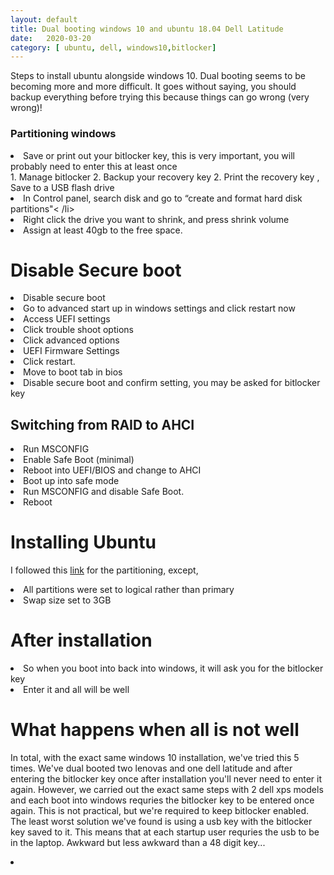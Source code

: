 ```yaml
---
layout: default
title: Dual booting windows 10 and ubuntu 18.04 Dell Latitude
date:   2020-03-20 
category: [ ubuntu, dell, windows10,bitlocker]
---
```




   <p>
    Steps to install ubuntu alongside windows 10. Dual booting seems to be becoming more and more difficult. It goes without saying, you should backup everything before trying this because things can go wrong (very wrong)!  
    </p>
     
<h3> Partitioning windows </h3>
    <li> Save or print out your bitlocker key, this is very important, you will probably need to enter this at least once</li>
   1. Manage bitlocker
   2. Backup your recovery key   
   2. Print the recovery key , Save to a USB flash drive
   
   <li> In Control panel, search disk and go to “create and format hard disk partitions"< /li>
   <li> Right click the drive you want to shrink, and press shrink volume</li>
   <li> Assign at least 40gb to the free space.</li>

# Disable Secure boot

 <li> Disable secure boot  </li>
 <li> Go to advanced start up in windows settings and click restart now </li>
 <li> Access UEFI settings </li>
 <li> Click trouble shoot options </li>
 <li> Click advanced options </li>
 <li> UEFI Firmware Settings </li>
 <li> Click restart. </li>
 <li> Move to boot tab in bios </li>
 <li> Disable secure boot and confirm setting, you may be asked for bitlocker key </li>
     
    
## Switching from RAID to AHCI
 <li> Run MSCONFIG </li>
 <li>  Enable Safe Boot (minimal) </li>
 <li>  Reboot into UEFI/BIOS and change to AHCI </li>
 <li>  Boot up into safe mode </li>
 <li>  Run MSCONFIG and disable Safe Boot. </li>
 <li>  Reboot </li>


# Installing Ubuntu
I followed this [link](https://itsfoss.com/install-ubuntu-1404-dual-boot-mode-windows-8-81-uefi/) for the partitioning, except,
<li> All partitions were set to logical rather than primary</li>
<li> Swap size set to 3GB</li>

# After installation 
  <li> So when you boot into back into windows, it will ask you for the bitlocker key </li>
  <li> Enter it and all will be well</li>
  
 # What happens when all is not well
 <p>
 In total, with the exact same windows 10 installation, we've tried this 5 times.  We've dual booted two lenovas and one dell latitude and after entering the bitlocker key once after installation you'll never need to enter it again. However, we carried out the exact same steps with 2 dell xps models and each boot into windows requries the bitlocker key to be entered once again. This is not practical, but we're required to keep bitlocker enabled. The least worst solution we've found is using a usb key with the bitlocker key saved to it. This means that at each startup user requries the usb to be in the laptop. Awkward but less awkward than a 48 digit key...
    </p>
 <li> 

